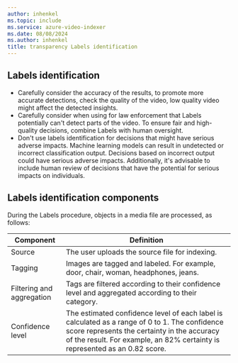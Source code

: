 ```yaml
---
author: inhenkel
ms.topic: include 
ms.service: azure-video-indexer
ms.date: 08/08/2024
ms.author: inhenkel
title: transparency Labels identification
---
```


## Labels identification

- Carefully consider the accuracy of the results, to promote more accurate detections, check the quality of the video, low quality video might affect the detected insights. 
- Carefully consider when using for law enforcement that Labels potentially can't detect parts of the video. To ensure fair and high-quality decisions, combine Labels with human oversight. 
- Don't use labels identification for decisions that might have serious adverse impacts. Machine learning models can result in undetected or incorrect classification output. Decisions based on incorrect output could have serious adverse impacts. Additionally, it's advisable to include human review of decisions that have the potential for serious impacts on individuals.

## Labels identification components 

During the Labels procedure, objects in a media file are processed, as follows:

|Component|Definition|
|---|---|
|Source	|The user uploads the source file for indexing. |
|Tagging|	Images are tagged and labeled. For example, door, chair, woman, headphones, jeans. |
|Filtering and aggregation	|Tags are filtered according to their confidence level and aggregated according to their category.|
|Confidence level|	The estimated confidence level of each label is calculated as a range of 0 to 1. The confidence score represents the certainty in the accuracy of the result. For example, an 82% certainty is represented as an 0.82 score.|
